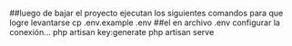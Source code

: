 ##luego de bajar el proyecto ejecutan los siguientes comandos para que logre levantarse 
cp .env.example .env 
##el en archivo .env configurar la conexión...
 php artisan key:generate 
 php artisan serve